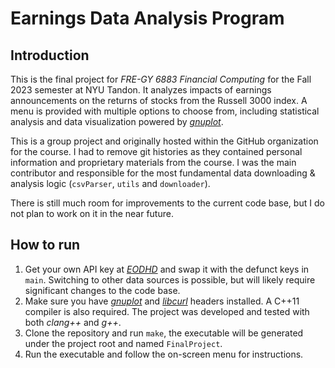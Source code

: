 # Earnings Data Analysis Program
## Introduction
This is the final project for *FRE-GY 6883 Financial Computing* for the Fall 2023 semester at NYU Tandon.
It analyzes impacts of earnings announcements on the returns of stocks from the Russell 3000 index.
A menu is provided with multiple options to choose from, including statistical analysis and data visualization
powered by [*gnuplot*](http://www.gnuplot.info/).

This is a group project and originally hosted within the GitHub organization for the course.
I had to remove git histories as they contained personal information and proprietary materials from the course.
I was the main contributor and responsible for the most fundamental 
data downloading & analysis logic (`csvParser`, `utils` and `downloader`).

There is still much room for improvements to the current code base, but I do not plan to work on it in the near future.

## How to run
1. Get your own API key at [*EODHD*](https://eodhd.com/) and swap it with the defunct keys in `main`.
Switching to other data sources is possible, but will likely require significant changes to the code base.
2. Make sure you have [*gnuplot*](http://www.gnuplot.info/) and [*libcurl*](https://curl.se/libcurl/) headers installed.
A C++11 compiler is also required. The project was developed and tested with both *clang++* and *g++*.
3. Clone the repository and run `make`, the executable will be generated under the project root and named `FinalProject`.
4. Run the executable and follow the on-screen menu for instructions.